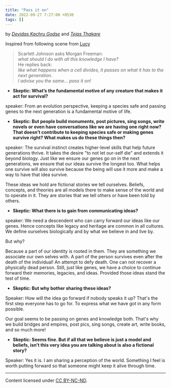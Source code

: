```yaml
---
title: "Pass it on"
date: 2022-09-27 7:27:00 +0530
tags: []
---
```


by [_Devidas Kachru Godse_](mailto:devidaskgodse+website@gmail.com) and [_Tejas Thakare_](mailto:tejas.c.thakare@gmail.com)

Inspired from following scene from [Lucy]

> Scarlett Johnson asks Morgan Freeman:  
> _what should I do with all this knowledge I have?_  
> He replies back:  
> _like what happens when a cell divides, it passes on what it has to the next generation._  
> _I advise you the same... pass it on!_

- **Skeptic: What’s the fundamental motive of any creature that makes it act for survival?**

speaker: From an evolution perspective, keeping a species safe and passing genes to the next generation is a fundamental motive of life.

- **Skeptic: But people build monuments, post pictures, sing songs, write novels or even have conversations like we are having one right now? That doesn’t contribute to keeping species safe or making genes survive right? What makes us do these things then?**

speaker: The survival instinct creates higher-level skills that help future generations thrive. It takes the desire "to not let our-self die" and extends it beyond biology. Just like we ensure our genes go on in the next generations, we ensure that our ideas survive the longest too. What helps one survive will also survive because the being will use it more and make a way to have that idea survive.

These ideas we hold are fictional stories we tell ourselves. Beliefs, concepts, and theories are all models there to make sense of the world and to operate in it. They are stories that we tell others or have been told by others.

- **Skeptic: What there is to gain from communicating ideas?**

speaker: We need a descendent who can carry forward our ideas like our genes. Hence concepts like legacy and heritage are common in all cultures. We define ourselves biologically and by what we believe in and live by.

But why?

Because a part of our identity is rooted in them. They are something we associate our own selves with. A part of the person survives even after the death of the individual! An attempt to defy death. One can not recover a physically dead person. Still, just like genes, we have a choice to continue forward their memories, legacies, and ideas. Provided those ideas stand the test of time.

- **Skeptic: But why bother sharing these ideas?**

Speaker: How will the idea go forward if nobody speaks it up? That's the first step everyone has to go for. To express what we have got in any form possible.

Our goal seems to be passing on genes and knowledge both. That's why we build bridges and empires, post pics, sing songs, create art, write books, and so much more!

- **Skeptic: Seems fine. But if all that we believe is just a model and beliefs, isn’t this very idea you are talking about is also a fictional story?**

Speaker: Yes it is. I am sharing a perception of the world. Something I feel is worth putting forward so that someone might keep it alive through time.

---
Content licensed under <a rel="license" href="http://creativecommons.org/licenses/by-nc-nd/4.0/">CC BY-NC-ND</a>.

[Lucy]: <https://www.imdb.com/title/tt2872732/> "Lucy (2014) - IMDb"
